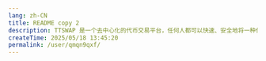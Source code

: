 ```yaml
---
lang: zh-CN
title: README copy 2
description: TTSWAP 是一个去中心化的代币交易平台，任何人都可以快速、安全地将一种代币兑换为另一种，无需依赖中心化交易所。
createTime: 2025/05/18 13:45:20
permalink: /user/qmqn9qxf/
---
```

